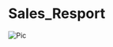# Sales_Resport

![Pic](https://github.com/Shikha1804/Sales_Resport/assets/117671548/9171458e-b466-4007-a099-ab5b72848f8e)
